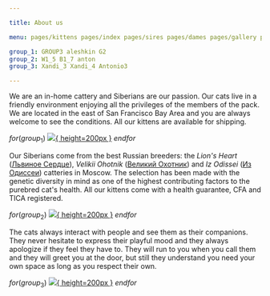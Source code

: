 ```yaml
---

title: About us

menu: pages/kittens pages/index pages/sires pages/dames pages/gallery pages/retired pages/contact pages/breed

group_1: GROUP3 aleshkin G2
group_2: W1_5 B1_7 anton
group_3: Xandi_3 Xandi_4 Antonio3

---
```



We are an in-home cattery and Siberians are our passion. Our cats live in a friendly environment enjoying all the privileges of the members of the pack. We are located in the east of San Francisco Bay Area and you are always welcome to see the conditions. All our kittens are available for shipping. 


$for(group_1)$ [![](images/index/$body$.jpg){ height=200px }](images/index/$body$.jpg) $endfor$


Our Siberians come from the best Russian breeders:
the _Lion's Heart_ ([Львиное Сердце](http://www.lvinserdce.ru/)),
_Velikii Ohotnik_ ([Великий Охотник](http://velikiiohotnik.narod.ru/)) and
_Iz Odissei_ ([Из Одиссеи](http://izodissei.ru/))
catteries in Moscow.
The selection has been made with the genetic diversity in mind as one of the highest contributing factors to the purebred cat's health. All our kittens come with a health guarantee, CFA and TICA registered.


$for(group_2)$ [![](images/index/$body$.jpg){ height=200px }](images/index/$body$.jpg) $endfor$


The cats always interact with people and see them as their companions. They never hesitate to express their playful mood and they always apologize if they feel they have to. They will run to you when you call them and they will greet you at the door, but still they understand you need your own space as long as you respect their own.


$for(group_3)$ [![](images/index/$body$.jpg){ height=200px }](images/index/$body$.jpg) $endfor$
